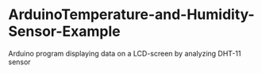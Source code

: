 # ArduinoTemperature-and-Humidity-Sensor-Example
Arduino program displaying data on a LCD-screen by analyzing DHT-11 sensor
